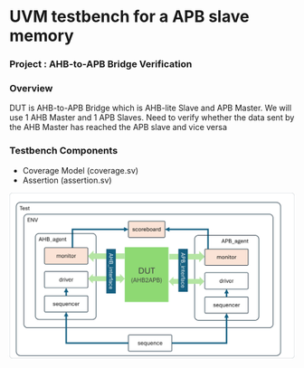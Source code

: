 
# UVM testbench for a APB slave memory

### Project : AHB-to-APB Bridge Verification
### Overview

DUT is AHB-to-APB Bridge which is AHB-lite Slave and APB Master. We will use 1 AHB Master and 1 APB Slaves. Need to verify whether the data sent by the AHB Master has reached the APB slave and vice versa

### Testbench Components
- Coverage Model (coverage.sv)
- Assertion (assertion.sv)

<img src="AHB2APB.png" alt="A floating image" style="float: right; margin-left: 15px;">